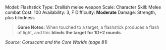 Model: Flashstick
Type: Drallish melee weapon
Scale: Character
Skill: Melee combat
Cost: 100
Availability: 3, F
Difficulty: **Moderate**
Damage: Strength, plus blindness

> **Game Notes:** 
> When touched to a target, a flashstick produces a flash of light, and this **blinds the target for 1D+2 rounds**.

*Source: Coruscant and the Core Worlds (page 81)*
